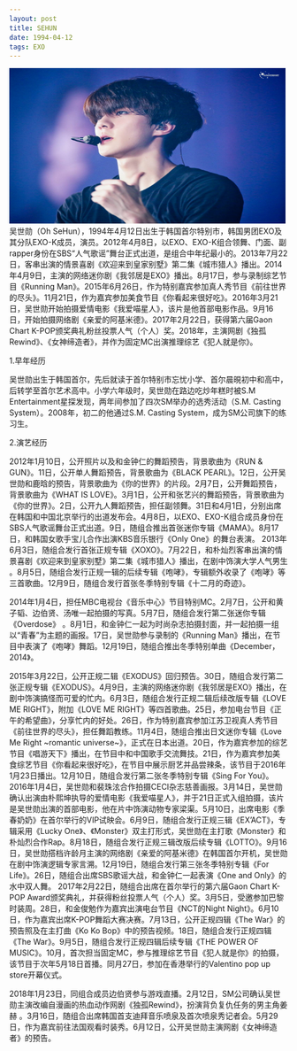 ```yaml
---
layout: post
title: SEHUN
date: 1994-04-12 
tags: EXO    
---
```

<img src="/images/posts/codeless/SEHUN.jpg" height="281" width="500">
吴世勋（Oh SeHun），1994年4月12日出生于韩国首尔特别市，韩国男团EXO及其分队EXO-K成员，演员。2012年4月8日，以EXO、EXO-K组合领舞、门面、副rapper身份在SBS“人气歌谣”舞台正式出道，是组合中年纪最小的。2013年7月22日，客串出演的情景喜剧《欢迎来到皇家别墅》第二集《城市猎人》播出。2014年4月9日，主演的网络迷你剧《我邻居是EXO》播出。8月17日，参与录制综艺节目《Running Man》。2015年6月26日，作为特别嘉宾参加真人秀节目《前往世界的尽头》。11月21日，作为嘉宾参加美食节目《你看起来很好吃》。2016年3月21日，吴世勋开始拍摄爱情电影《我爱喵星人》，该片是他首部电影作品。9月16日，开始拍摄网络剧《亲爱的阿基米德》。2017年2月22日，获得第六届Gaon Chart K-POP颁奖典礼粉丝投票人气（个人）奖。2018年，主演网剧《独孤Rewind》、《女神缔造者》，并作为固定MC出演推理综艺《犯人就是你》。

1.早年经历

吴世勋出生于韩国首尔，先后就读于首尔特别市忘忧小学、首尔晨晛初中和高中，后转学至首尔艺术高中。小学六年级时，吴世勋在路边吃炒年糕时被S.M Entertainment星探发现，两年间参加了四次SM举办的选秀活动（S.M. Casting System）。2008年，初二的他通过S.M. Casting System，成为SM公司旗下的练习生。

2.演艺经历

2012年1月10日，公开照片以及和金钟仁的舞蹈预告，背景歌曲为《RUN & GUN》。11日，公开单人舞蹈预告，背景歌曲为《BLACK PEARL》。12日，公开吴世勋和鹿晗的预告，背景歌曲为《你的世界》的片段。2月7日，公开舞蹈预告，背景歌曲为《WHAT IS LOVE》。3月1日，公开和张艺兴的舞蹈预告，背景歌曲为《你的世界》。2日，公开九人舞蹈预告，担任副领舞。31日和4月1日，分别出席在韩国和中国北京举行的出道发布会。4月8日，以EXO、EXO-K组合成员身份在SBS人气歌谣舞台正式出道。9日，随组合推出首张迷你专辑《MAMA》。8月17日，和韩国女歌手宝儿合作出演KBS音乐银行《Only One》的舞台表演。
2013年6月3日，随组合发行首张正规专辑《XOXO》。7月22日，和朴灿烈客串出演的情景喜剧《欢迎来到皇家别墅》第二集《城市猎人》播出，在剧中饰演大学人气男生 。8月5日，随组合发行正规一辑的后续专辑《咆哮》，专辑额外收录了《咆哮》等三首歌曲。12月9日，随组合发行首张冬季特别专辑《十二月的奇迹》。

2014年1月4日，担任MBC电视台《音乐中心》节目特别MC。2月7日，公开和黄子韬、边伯贤、汤唯一起拍摄的写真。5月7日，随组合发行第二张迷你专辑《Overdose》 。8月1日，和金钟仁一起为时尚杂志拍摄封面，并一起拍摄一组以“青春”为主题的画报。17日，吴世勋参与录制的《Running Man》播出，在节目中表演了《咆哮》舞蹈。12月19日，随组合推出冬季特别单曲《December，2014》。

2015年3月22日，公开正规二辑《EXODUS》回归预告。30日，随组合发行第二张正规专辑《EXODUS》。4月9日，主演的网络迷你剧《我邻居是EXO》播出，在剧中饰演搞怪而可爱的忙内。6月3日，随组合发行正规二辑后续改版专辑《LOVE ME RIGHT》，附加《LOVE ME RIGHT》等四首歌曲。25日，参加电台节目《正午的希望曲》，分享忙内的好处。26日，作为特别嘉宾参加江苏卫视真人秀节目《前往世界的尽头》，担任舞蹈教练。11月4日，随组合推出日文迷你专辑《Love Me Right ~romantic universe~》，正式在日本出道。20日，作为嘉宾参加的综艺节目《唱游天下》播出，在节目中和中国歌手交流舞技。21日，作为嘉宾参加美食综艺节目《你看起来很好吃》，在节目中展示厨艺并品尝辣条，该节目于2016年1月23日播出。12月10日，随组合发行第二张冬季特别专辑《Sing For You》。
2016年1月4日，吴世勋和裴珠泫合作拍摄CECI杂志慈善画报。3月14日，吴世勋确认出演由朴熙坤执导的爱情电影《我爱喵星人》，并于21日正式入组拍摄，该片是吴世勋出演的首部电影，他在片中饰演动物专家梁渠。5月10日，出席电影《季春奶奶》在首尔举行的VIP试映会。6月9日，随组合发行正规三辑《EX’ACT》，专辑采用《Lucky One》、《Monster》双主打形式，吴世勋在主打歌《Monster》和朴灿烈合作Rap。8月18日，随组合发行正规三辑改版后续专辑《LOTTO》。9月16日，吴世勋搭档许龄月主演的网络剧《亲爱的阿基米德》在韩国首尔开机，吴世勋在剧中饰演逻辑专家言溯。12月19日，随组合发行第三张冬季特别专辑《For Life》。26日，随组合出席SBS歌谣大战，和金钟仁一起表演《One and Only》的水中双人舞。
2017年2月22日，随组合出席在首尔举行的第六届Gaon Chart K-POP Award颁奖典礼，并获得粉丝投票人气（个人）奖。3月5日，受邀参加巴黎时装周。28日，和金俊勉作为嘉宾出演电台节目《NCT的Night Night》。6月10日，作为嘉宾出席K-POP舞蹈大赛决赛。7月13日，公开正规四辑《The War》的预告照及在主打曲《Ko Ko Bop》中的预告视频。18日，随组合发行正规四辑《The War》。9月5日，随组合发行正规四辑后续专辑《THE POWER OF MUSIC》。10月，首次担当固定MC，参与推理综艺节目《犯人就是你》的拍摄，该节目于次年5月18日首播。同月27日，参加在香港举行的Valentino pop up store开幕仪式。

2018年1月23日，同组合成员边伯贤参与游戏直播。2月12日，SM公司确认吴世勋主演改编自漫画的热血动作网剧《独孤Rewind》，扮演背负复仇任务的男主角姜赫 。3月16日，随组合出席韩国首支迪拜音乐喷泉及首次喷泉秀记者会。5月29日，作为嘉宾前往法国观看时装秀。6月12日，公开吴世勋主演网剧《女神缔造者》的预告。
